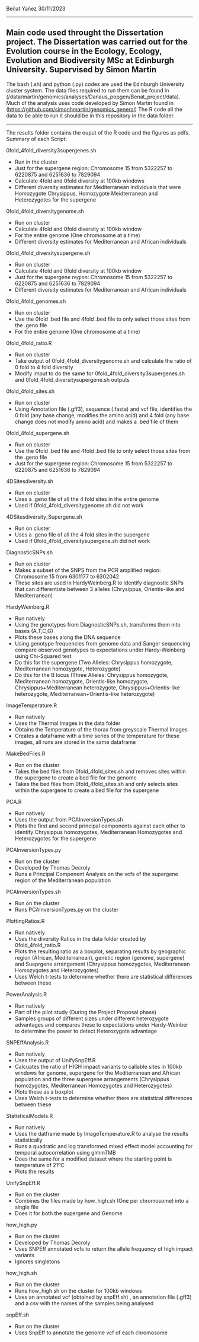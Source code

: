 Beñat Yañez
30/11/2023

------------------------------------------------------------------------

Main code used throught the Dissertation project.
The Dissertation was carried out for the Evolution course in the Ecology, Ecology, Evolution and Biodiversity MSc
at Edinburgh University.
Supervised by Simon Martin
------------------------------------------------------------------------

The bash (.sh) and python (.py) codes are used the Edinburgh University cluster system. 
The data files required to run them can be found in (/data/martin/genomics/analyses/Danaus_popgen/Benat_project/data).
Much of the analysis uses code developed by Simon Martin found in (https://github.com/simonhmartin/genomics_general)
The R code all the data to be able to run it should be in this repository in the data folder.

------------------------------------------------------------------------

The results folder contains the ouput of the R code and the figures as pdfs.
Summary of each Script:

0fold_4fold_diversity3supergenes.sh
 - Run in the cluster
 - Just for the supergene region: Chromosome 15 from 5322257 to 6220875 and 6251636 to 7829094
 - Calculate 4fold and 0fold diversity at 100kb windows
 - Different diversity estimates for Mediterranean individuals that were Homozygote Chrysippus, Homozygote Meidterranean and Heterozygotes for the supergene

0fold_4fold_diversitygenome.sh
 - Run on cluster
 - Calculate 4fold and 0fold diversity at 100kb window
 - For the entire genome (One chromosome at a time)
 - Different diversity estimates for Mediterranean and African individuals

0fold_4fold_diversitysupergene.sh
 - Run on cluster
 - Calculate 4fold and 0fold diversity at 100kb window
 - Just for the supergene region: Chromosome 15 from 5322257 to 6220875 and 6251636 to 7829094
 - Different diversity estimates for Mediterranean and African individuals

0fold_4fold_genomes.sh
 - Run on cluster
 - Use the 0fold .bed file and 4fold .bed file to only select those sites from the .geno file
 - For the entire genome (One chromosome at a time)

0fold_4fold_ratio.R
 - Run on cluster
 - Take output of 0fold_4fold_diversitygenome.sh and calculate the ratio of 0 fold to 4 fold diversity
 - Modify imput to do the same for 0fold_4fold_diversity3supergenes.sh and 0fold_4fold_diversitysupergene.sh outputs

0fold_4fold_sites.sh
 - Run on cluster
 - Using Annotation file (.gff3), sequence (.fasta) and vcf file, identifies the 0 fold (any base change, modifies the amino acid) and 4 fold (any base change does not modify amino acid) and makes a .bed file of them

0fold_4fold_supergene.sh
 - Run on cluster
 - Use the 0fold .bed file and 4fold .bed file to only select those sites from the .geno file
 - Just for the supergene region: Chromosome 15 from 5322257 to 6220875 and 6251636 to 7829094

4DSitesdiversity.sh
 - Run on cluster
 - Uses a .geno file of all the 4 fold sites in the entire genome
 - Used if 0fold_4fold_diversitygenome.sh did not work

4DSitesdiversity_Supergene.sh
 - Run on cluster
 - Uses a .geno file of all the 4 fold sites in the supergene
 - Used if 0fold_4fold_diversitysupergene.sh did not work

DiagnosticSNPs.sh
 - Run on cluster
 - Makes a subset of the SNPS from the PCR amplified region: Chromosome 15 from 6301177 to 6302042 
 - These sites are used in HardyWeinberg.R to identify diagnostic SNPs that can differentiate between 3 alleles (Chrysippus, Orientis-like and Mediterranean)

HardyWeinberg.R
 - Run natively
 - Using the genotypes from DiagnosticSNPs.sh, transforms them into bases (A,T,C,G)
 - Plots these bases along the DNA sequence
 - Using genotype frequencies from genome data and Sanger sequencing compare observed genotypes to expectations under Hardy-Weinberg using Chi-Squared test
 - Do this for the supergene (Two Alleles: Chrysippus homozygote, Mediterranean homozygote, Heterozygote)
 - Do this for the B locus (Three Alleles: Chrysippus homozygote, Mediterranean homozygote, Orientis-like homozygote, Chrysippus+Mediterranean heterozygote, Chrysippus+Orientis-like heterozygote, Mediterranean+Orientis-like heterozygote)

ImageTemperature.R
 - Run natively
 - Uses the Thermal Images in the data folder
 - Obtains the Temperature of the thorax from greyscale Thermal Images
 - Creates a dataframe with a time series of the temperature for these images, all runs are stored in the same dataframe

MakeBedFiles.R
 - Run on the cluster
 - Takes the bed files from 0fold_4fold_sites.sh and removes sites within the supergene to create a bed file for the genome
 - Takes the bed files from 0fold_4fold_sites.sh and only selects sites within the supergene to create a bed file for the supergene

PCA.R
 - Run natively
 - Uses the output from PCAInversionTypes.sh
 - Plots the first and second principal components against each other to identify Chrysippus homozygotes, Mediterranean Homozygotes and Heterozygotes for the supergene

PCAInversionTypes.py
 - Run on the cluster
 - Developed by Thomas Decroly
 - Runs a Principal Compenent Analysis on the vcfs of the supergene region of the Mediterranean population

PCAInversionTypes.sh
 - Run on the cluster
 - Runs PCAInversionTypes.py on the cluster

PlottingRatios.R
 - Run natively
 - Uses the diversity Ratios in the data folder created by 0fold_4fold_ratio.R
 - Plots the resulting ratio as a boxplot, separating results by geographic region (African, Mediterranean), genetic region (genome, supergene) and Sueprgene arrangement (Chrysippus homozygotes, Mediterranean Homozygotes and Heterozygotes)
 - Uses Welch t-tests to determine whether there are statistical differences between these

PowerAnalysis.R
 - Run natively
 - Part of the pilot study (During the Project Proposal phase)
 - Samples groups of different sizes under different heterozygote advantages and compares these to expectations under Hardy-Weinber to determine the power to detect Heterozygote advantage

SNPEffAnalysis.R
 - Run natively
 - Uses the output of UnifySnpEff.R
 - Calcuates the ratio of HIGH impact variants to callable sites in 100kb windows for genome, supergene for the Mediterranean and African population and the three supergene arrangements (Chrysippus homozygotes, Mediterranean Homozygotes and Heterozygotes)
 - Plots these as a boxplot
 - Uses Welch t-tests to determine whether there are statistical differences between these

StatisticalModels.R
- Run natively
- Uses the datframe made by ImageTemperature.R to analyse the results statistically
- Runs a quadratic and log transformed mixed effect model accounting for temporal autocorrelation using glmmTMB
- Does the same for a modified dataset where the starting point is temperature of 21ºC
- Plots the results

UnifySnpEff.R
 - Run on the cluster
 - Combines the files made by how_high.sh (One per chromosome) into a single file
 - Does it for both the supergene and Genome

how_high.py
 - Run on the cluster
 - Developed by Thomas Decroly
 - Uses SNPEff annotated vcfs to return the allele frequency of high impact variants
 - Ignores singletons
   
how_high.sh
 - Run on the cluster
 - Runs how_high.sh on the cluster for 100kb windows
 - Uses an annotated vcf (obtained by snpEff.sh) , an annotation file (.gff3) and a csv with the names of the samples being analysed

snpEff.sh
 - Run on the cluster
 - Uses SnpEff to annotate the genome vcf of each chromosome
